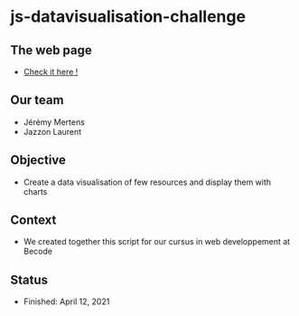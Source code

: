 # js-datavisualisation-challenge

## The web page

- [Check it here !](ttps://laurent-jazzon.github.io/js-data-visualisation/)

## Our team

- Jérémy Mertens
- Jazzon Laurent

## Objective

- Create a data visualisation of few resources and display them with charts

## Context 

- We created together this script for our cursus in web developpement at Becode

## Status 

- Finished: April 12, 2021